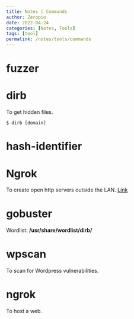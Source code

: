 ```yaml
---
title: Notes | Commands
author: Zeropio
date: 2022-04-24
categories: [Notes, Tools]
tags: [tool]
permalink: /notes/tools/commands
---
```


# fuzzer

# dirb
To get hidden files.
```console
$ dirb [domain]
```

# hash-identifier

# Ngrok
To create open http servers outside the LAN.
[Link](https://ngrok.com/)

# gobuster
Wordlist: **/usr/share/wordlist/dirb/**

# wpscan
To scan for Wordpress vulnerabilities.

# ngrok
To host a web.
